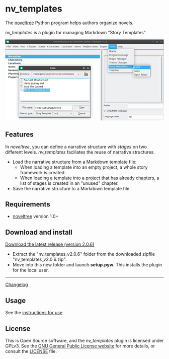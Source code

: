 # nv_templates

The [noveltree](https://peter88213.github.io/noveltree/) Python program helps authors organize novels.

*nv_templates* is a plugin for managing Markdown "Story Templates".

![Screenshot](Screenshots/screen01.png)

## Features

In *noveltree*, you can define a narrative structure with *stages* on two different levels. *nv_templates* faciliates the reuse of narrative structures.

- Load the narrative structure from a Markdown template file:
    - When loading a template into an empty project, a whole story framework is created.
    - When loading a template into a project that has already chapters, a list of stages is created in an "unused" chapter.
- Save the narrative structure to a Markdown template file. 


## Requirements

- [noveltree](https://peter88213.github.io/noveltree/) version 1.0+

## Download and install

[Download the latest release (version 2.0.6)](https://github.com/peter88213/nv_templates/raw/main/dist/nv_templates_v2.0.6.zip)

- Extract the "nv_templates_v2.0.6" folder from the downloaded zipfile "nv_templates_v2.0.6.zip".
- Move into this new folder and launch **setup.pyw**. This installs the plugin for the local user.

---

[Changelog](changelog)

## Usage

See the [instructions for use](usage)

## License

This is Open Source software, and the *nv_templates* plugin is licensed under GPLv3. See the
[GNU General Public License website](https://www.gnu.org/licenses/gpl-3.0.en.html) for more
details, or consult the [LICENSE](https://github.com/peter88213/nv_templates/blob/main/LICENSE) file.
